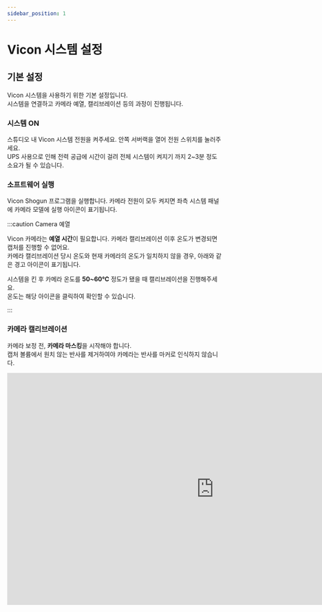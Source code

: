```yaml
---
sidebar_position: 1
---
```


# Vicon 시스템 설정

## 기본 설정
Vicon 시스템을 사용하기 위한 기본 설정입니다. <br/>
시스템을 연결하고 카메라 예열, 캘리브레이션 등의 과정이 진행됩니다.

### 시스템 ON
스튜디오 내 Vicon 시스템 전원을 켜주세요. 안쪽 서버랙을 열어 전원 스위치를 눌러주세요. <br/>
UPS 사용으로 인해 전력 공급에 시간이 걸려 전체 시스템이 켜지기 까지 2~3분 정도 소요가 될 수 있습니다.

### 소프트웨어 실행
Vicon Shogun 프로그램을 실행합니다. 카메라 전원이 모두 켜지면 좌측 시스템 패널에 카메라 모델에 실행 아이콘이 표기됩니다. <br/>

:::caution Camera 예열

Vicon 카메라는 **예열 시간**이 필요합니다. 카메라 캘리브레이션 이후 온도가 변경되면 캡처를 진행할 수 없어요. <br/>
카메라 캘리브레이션 당시 온도와 현재 카메라의 온도가 일치하지 않을 경우, 아래와 같은 경고 아이콘이 표기됩니다.

시스템을 킨 후 카메라 온도를 **50~60℃** 정도가 됐을 때 캘리브레이션을 진행해주세요. <br/>
온도는 해당 아이콘을 클릭하여 확인할 수 있습니다.

:::

### 카메라 캘리브레이션
카메라 보정 전, **카메라 마스킹**을 시작해야 합니다. <br/>
캡처 볼륨에서 원치 않는 반사를 제거하여야 카메라는 반사를 마커로 인식하지 않습니다.


<div class="sketchfab-embed-wrapper">
    <iframe
        title="Vicon_ Suit_ Guide"
        frameborder="0"
        allowfullscreen mozallowfullscreen="true"
        webkitallowfullscreen="true"
        allow="autoplay; fullscreen; xr-spatial-tracking"
        xr-spatial-tracking execution-while-out-of-viewport execution-while-not-rendered web-share width="960" height="540"
        src="https://sketchfab.com/models/e0204db61695449da1b2c4f5af59f50f/embed">
    </iframe>
    <p style={{ fontsize: '13px', fontweight: 'normal', margin: '5px', color: '#4A4A4A' }} >
        <a
        href="https://sketchfab.com/3d-models/vicon--suit--guide-e0204db61695449da1b2c4f5af59f50f?utm_medium=embed&utm_campaign=share-popup&utm_content=e0204db61695449da1b2c4f5af59f50f"
        target="_blank"
        rel="nofollow"
        style={{ fontweight: 'bold', color: '#1CAAD9' }} >    
        </a>
    </p>
</div>
